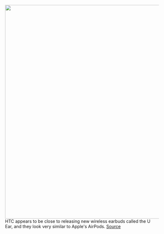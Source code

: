 <img src='https://cdn.vox-cdn.com/uploads/chorus_asset/file/11490453/a-01.0.png' width='700px' /><br/>
HTC appears to be close to releasing new wireless earbuds called the U Ear, and they look very similar to Apple's AirPods.
<a href='https://www.theverge.com/circuitbreaker/2020/5/18/21262866/htc-u-ear-wireless-earbuds-leaked-photos-airpods'> Source <a/>